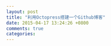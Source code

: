 ```yaml
---
layout: post
title: "利用Octopress搭建一个Github博客"
date: 2015-04-17 13:24:26 +0800
comments: true
categories: 
---
```

